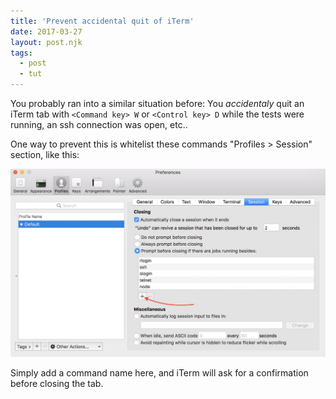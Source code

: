 ```yaml
---
title: 'Prevent accidental quit of iTerm'
date: 2017-03-27
layout: post.njk
tags:
  - post
  - tut
---
```


You probably ran into a similar situation before: You *accidentaly* quit an iTerm tab with `<Command key> W` or `<Control key> D` while the tests were running, an ssh connection was open, etc..

One way to prevent this is whitelist these commands "Profiles > Session" section, like this:

![iterm prevent close](/assets/images/posts/iterm-prevent-close.png)

Simply add a command name here, and iTerm will ask for a confirmation before closing the tab.
